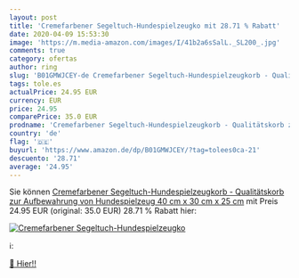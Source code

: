 ```yaml
---
layout: post
title: 'Cremefarbener Segeltuch-Hundespielzeugko mit 28.71 % Rabatt'
date: 2020-04-09 15:53:30
image: 'https://m.media-amazon.com/images/I/41b2a6sSalL._SL200_.jpg'
comments: true
category: ofertas
author: ring
slug: 'B01GMWJCEY-de Cremefarbener Segeltuch-Hundespielzeugkorb - Qualitätskorb...'
tags: tole.es
actualPrice: 24.95 EUR
currency: EUR
price: 24.95
comparePrice: 35.0 EUR
prodname: 'Cremefarbener Segeltuch-Hundespielzeugkorb - Qualitätskorb zur Aufbewahrung von Hundespielzeug 40 cm x 30 cm x 25 cm'
country: 'de'
flag: '🇩🇪'
buyurl: 'https://www.amazon.de/dp/B01GMWJCEY/?tag=tolees0ca-21'
descuento: '28.71'
average: '24.95'
---
```


Sie können [Cremefarbener Segeltuch-Hundespielzeugkorb - Qualitätskorb zur Aufbewahrung von Hundespielzeug 40 cm x 30 cm x 25 cm](https://www.amazon.de/dp/B01GMWJCEY/?tag=tolees0ca-21) mit Preis 24.95 EUR (original: 35.0 EUR) 28.71 % Rabatt hier:

[![Cremefarbener Segeltuch-Hundespielzeugko](https://m.media-amazon.com/images/I/41b2a6sSalL._SL200_.jpg)](https://www.amazon.de/dp/B01GMWJCEY/?tag=tolees0ca-21)

ℹ️:


[🛒 Hier!!](https://www.amazon.de/dp/B01GMWJCEY/?tag=tolees0ca-21)
